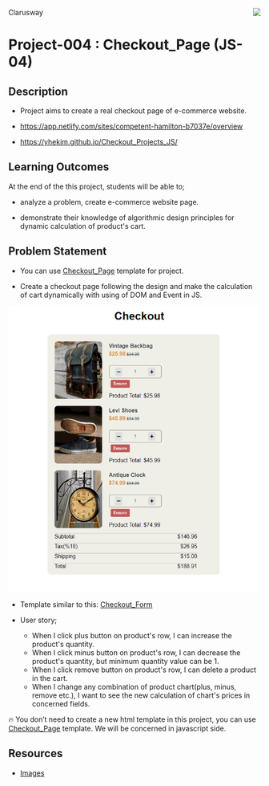 <p>Clarusway<img align="right"
  src="https://secure.meetupstatic.com/photos/event/3/1/b/9/600_488352729.jpeg"  width="15px"></p>

# Project-004 : Checkout_Page (JS-04)

## Description
- Project aims to create a real checkout page of e-commerce website.

- https://app.netlify.com/sites/competent-hamilton-b7037e/overview

- https://yhekim.github.io/Checkout_Projects_JS/


## Learning Outcomes

At the end of the this project, students will be able to;

- analyze a problem, create e-commerce website page.

- demonstrate their knowledge of algorithmic design principles for dynamic calculation of product's cart.

   
## Problem Statement

- You can use [Checkout_Page](https://github.com/clarusway/clarusway-full-stack-9-21/tree/main/javascript/projects/004-%20Checkout_Page%20(JS-04)/) template for project.

- Create a checkout page following the design and make the calculation of cart dynamically with using of DOM and Event in JS.

![Form](checkout_app.gif)

* Template similar to this: [Checkout_Form](https://github.com/clarusway/clarusway-full-stack-9-21/tree/main/html-css/projects/004-checkout-form/)

-  User story;

   - When I click plus button on product's row, I can increase the product's quantity.
   - When I click minus button on product's row, I can decrease the product's quantity, but minimum quantity value can be 1.
   - When I click remove button on product's row, I can delete a product in the cart.
   - When I change any combination of product chart(plus, minus, remove etc.), I want to see the new calculation of chart's prices in concerned fields.

🔥 You don’t need to create a new html template in this project, you can use [Checkout_Page](https://github.com/clarusway/clarusway-full-stack-9-21/tree/main/javascript/projects/004-%20Checkout_Page%20(JS-04)/) template. We will be concerned in javascript side.


## Resources

- [Images](./img)
